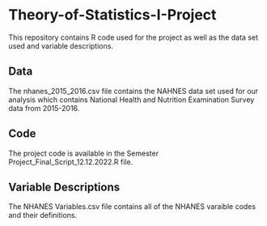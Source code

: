 # Theory-of-Statistics-I-Project

This repository contains R code used for the project as well as the data set used and variable descriptions. 

## Data
The nhanes_2015_2016.csv file contains the NAHNES data set used for our analysis which contains National Health and Nutrition Examination Survey data from 2015-2016. 

## Code
The project code is available in the Semester Project_Final_Script_12.12.2022.R file.

## Variable Descriptions
The NHANES Variables.csv file contains all of the NHANES varaible codes and their definitions. 


